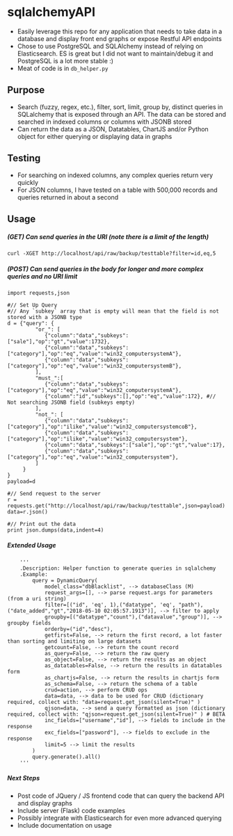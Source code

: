 # sqlalchemyAPI

- Easily leverage this repo for any application that needs to take data in a database and display front end graphs or expose Restful API endpoints
- Chose to use PostgreSQL and SQLAlchemy instead of relying on Elasticsearch. ES is great but I did not want to maintain/debug it and PostgreSQL is a lot more stable :)
- Meat of code is in `db_helper.py`

## Purpose
- Search (fuzzy, regex, etc.), filter, sort, limit, group by, distinct queries in SQLalchemy that is exposed through an API. The data can be stored and searched in indexed columns or columns with JSONB stored
- Can return the data as a JSON, Datatables, ChartJS and/or Python object for either querying or displaying data in graphs

## Testing
- For searching on indexed columns, any complex queries return very quickly
- For JSON columns, I have tested on a table with 500,000 records and queries returned in about a second

## Usage

##### (GET) Can send queries in the URI (note there is a limit of the length)

```
curl -XGET http://localhost/api/raw/backup/testtable?filter=id,eq,5
```

##### (POST) Can send queries in the body for longer and more complex queries and no URI limit

```
import requests,json

#// Set Up Query
#// Any `subkey` array that is empty will mean that the field is not stored with a JSONB type
d = {"query": {
         "or_": [
            {"column":"data","subkeys":["sale"],"op":"gt","value":1732},
            {"column":"data","subkeys":["category"],"op":"eq","value":"win32_computersystemA"},
            {"column":"data","subkeys":["category"],"op":"eq","value":"win32_computersystemB"},
         ],
         "must_":[
            {"column":"data","subkeys":["category"],"op":"eq","value":"win32_computersystemA"},
            {"column":"id","subkeys":[],"op":"eq","value":172}, #// Not searching JSONB field (subkeys empty)
         ],
         "not_": [
            {"column":"data","subkeys":["category"],"op":"ilike","value":"win32_computersystemcoB"},
            {"column":"data","subkeys":["category"],"op":"ilike","value":"win32_computersystem"},
            {"column":"data","subkeys":["sale"],"op":"gt","value":17},
            {"column":"data","subkeys":["category"],"op":"eq","value":"win32_computersystem"},
         ]
     }
}
payload=d

#// Send request to the server
r = requests.get("http://localhost/api/raw/backup/testtable",json=payload)
data=r.json()

#// Print out the data
print json.dumps(data,indent=4)
```

##### Extended Usage
```
    '''
    .Description: Helper function to generate queries in sqlalchemy
    .Example:
        query = DynamicQuery(
            model_class="dbBlacklist", --> databaseClass (M)
            request_args=[], --> parse request.args for parameters (from a uri string)
            filter=[("id", 'eq', 1),("datatype", 'eq', "path"),("date_added","gt","2018-05-10 02:05:57.1913")], --> filter to apply
            groupby=[("datatype","count"),("datavalue","group")], --> groupby fields
            orderby=("id","desc"),
            getfirst=False, --> return the first record, a lot faster than sorting and limiting on large datasets
            getcount=False, --> return the count record
            as_query=False, --> return the raw query
            as_object=False, --> return the results as an object
            as_datatables=False, --> return the results in datatables form
            as_chartjs=False, --> return the results in chartjs form
            as_schema=False, --> return the schema of a table
            crud=action, --> perform CRUD ops
            data=data, --> data to be used for CRUD (dictionary required, collect with: "data=request.get_json(silent=True)" )
            qjson=data, --> send a query formatted as json (dictionary required, collect with: "qjson=request.get_json(silent=True)" ) # BETA
            inc_fields=["username","id"], --> fields to include in the response
            exc_fields=["password"], --> fields to exclude in the response
            limit=5 --> limit the results
        )
        query.generate().all()
    '''
```

##### Next Steps
- Post code of JQuery / JS frontend code that can query the backend API and display graphs
- Include server (Flask) code examples
- Possibly integrate with Elasticsearch for even more advanced querying
- Include documentation on usage
